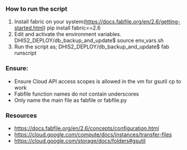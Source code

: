 ### How to run the script

1. Install fabric on your system(https://docs.fabfile.org/en/2.6/getting-started.html)
pip install fabric==2.6
2. Edit and activate the environment variables.
    DHIS2_DEPLOY/db_backup_and_update$ source env_vars.sh
3. Run the script as;
    DHIS2_DEPLOY/db_backup_and_update$ fab runscript

### Ensure:

- Ensure Cloud API access scopes is allowed in the vm for gsutil cp to work
- Fabfile function names do not contain underscores
- Only name the main file as fabfile or fabfile.py


### Resources
- https://docs.fabfile.org/en/2.6/concepts/configuration.html
- https://cloud.google.com/compute/docs/instances/transfer-files
- https://cloud.google.com/storage/docs/folders#gsutil
